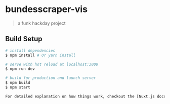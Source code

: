# bundesscraper-vis

> a funk hackday project

## Build Setup

``` bash
# install dependencies
$ npm install # Or yarn install

# serve with hot reload at localhost:3000
$ npm run dev

# build for production and launch server
$ npm build
$ npm start

For detailed explanation on how things work, checkout the [Nuxt.js docs](https://github.com/nuxt/nuxt.js).
